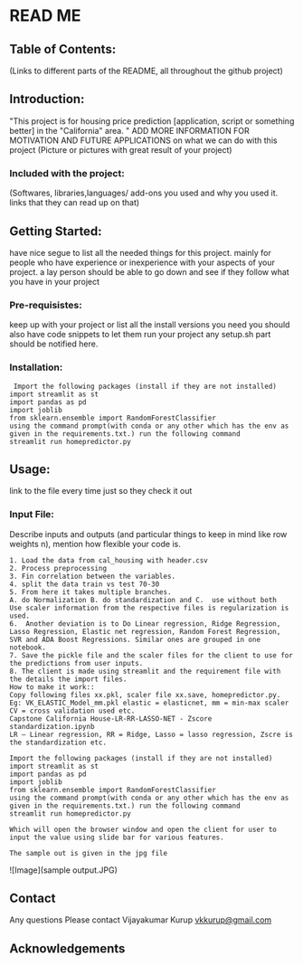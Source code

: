 # READ ME
## Table of Contents:
(Links to different parts of the README, all throughout the github project)
## Introduction:
"This project is for housing price prediction [application, script or something better] in the "California" area. " ADD MORE INFORMATION FOR MOTIVATION AND FUTURE APPLICATIONS on what we can do with this project
(Picture or pictures with great result of your project)
### Included with the project:
(Softwares, libraries,languages/ add-ons you used and why you used it. links that they can read up on that)

## Getting Started:
have nice segue to list all the needed things for this project. mainly for people who have experience or inexperience with your aspects of your project. a lay person should be able to go down and see if they follow what you have in your project
### Pre-requisistes:
keep up with your project or list all the install versions you need
you should also have code snippets to let them run your project
any setup.sh part should be notified here.
### Installation:
```
 Import the following packages (install if they are not installed)
import streamlit as st
import pandas as pd
import joblib
from sklearn.ensemble import RandomForestClassifier
using the command prompt(with conda or any other which has the env as given in the requirements.txt.) run the following command
streamlit run homepredictor.py
```
## Usage:
link to the file every time just so they check it out


### Input File: 
Describe inputs and outputs (and particular things to keep in mind like row weights n), mention how flexible your code is. 
```
1. Load the data from cal_housing with header.csv
2. Process preprocessing
3. Fin correlation between the variables.
4. split the data train vs test 70-30
5. From here it takes multiple branches.
A. do Normalization B. do standardization and C.  use without both  
Use scaler information from the respective files is regularization is used.
6.  Another deviation is to Do Linear regression, Ridge Regression, Lasso Regression, Elastic net regression, Random Forest Regression, SVR and ADA Boost Regressions. Similar ones are grouped in one notebook.
7. Save the pickle file and the scaler files for the client to use for the predictions from user inputs.
8. The client is made using streamlit and the requirement file with the details the import files.
How to make it work::
Copy following files xx.pkl, scaler file xx.save, homepredictor.py.
Eg: VK_ELASTIC_Model_mm.pkl elastic = elasticnet, mm = min-max scaler CV = cross validation used etc.
Capstone California House-LR-RR-LASSO-NET - Zscore standardization.ipynb
LR – Linear regression, RR = Ridge, Lasso = lasso regression, Zscre is the standardization etc.

Import the following packages (install if they are not installed)
import streamlit as st
import pandas as pd
import joblib
from sklearn.ensemble import RandomForestClassifier
using the command prompt(with conda or any other which has the env as given in the requirements.txt.) run the following command
streamlit run homepredictor.py

Which will open the browser window and open the client for user to input the value using slide bar for various features.

The sample out is given in the jpg file

```
![Image](sample output.JPG)

## Contact
Any questions Please contact Vijayakumar Kurup vkkurup@gmail.com
## Acknowledgements

